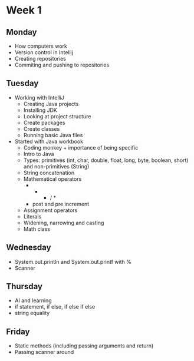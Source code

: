 # Week 1

## Monday
- How computers work
- Version control in Intellij
- Creating repositories
- Commiting and pushing to repositories

## Tuesday
- Working with IntelliJ
  - Creating Java projects
  - Installing JDK
  - Looking at project structure
  - Create packages
  - Create classes
  - Running basic Java files
- Started with Java workbook
  - Coding monkey + importance of being specific
  - Intro to Java
  - Types: primitives (int, char, double, float, long, byte, boolean, short) and non-primitives (String)
  - String concatenation
  - Mathematical operators
    - + - / *
    - post and pre increment
  - Assignment operators
  - Literals
  - Widening, narrowing and casting
  - Math class

## Wednesday
- System.out.println and System.out.printf with %
- Scanner

## Thursday
- AI and learning
- if statement, if else, if else if else
- string equality

## Friday
- Static methods (including passing arguments and return)
- Passing scanner around


